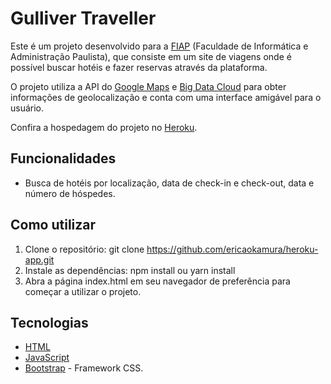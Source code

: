 # Gulliver Traveller
Este é um projeto desenvolvido para a [FIAP](https://www.fiap.com.br/) (Faculdade de Informática e Administração Paulista), que consiste em um site de viagens onde é possível buscar hotéis e fazer reservas através da plataforma.

O projeto utiliza a API do [Google Maps](https://developers.google.com/maps?hl=pt-br) e [Big Data Cloud](https://api.bigdatacloud.net/data/reverse-geocode-client) para obter informações de geolocalização e conta com uma interface amigável para o usuário.

Confira a hospedagem do projeto no [Heroku](https://heroku-gulliver-traveller-app.herokuapp.com).

## Funcionalidades
- Busca de hotéis por localização, data de check-in e check-out, data e número de hóspedes.

## Como utilizar
1. Clone o repositório: git clone https://github.com/ericaokamura/heroku-app.git
2. Instale as dependências: npm install ou yarn install
3. Abra a página index.html em seu navegador de preferência para começar a utilizar o projeto.

## Tecnologias
- [HTML](https://developer.mozilla.org/pt-BR/docs/Web/HTML)
- [JavaScript](https://developer.mozilla.org/pt-BR/docs/Web/JavaScript)
- [Bootstrap](https://getbootstrap.com/) - Framework CSS.
